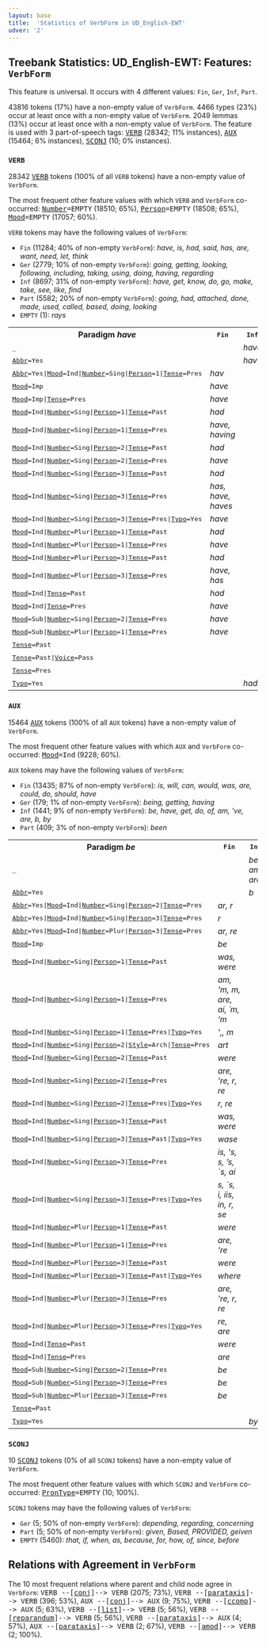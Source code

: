 ```yaml
---
layout: base
title:  'Statistics of VerbForm in UD_English-EWT'
udver: '2'
---
```


## Treebank Statistics: UD_English-EWT: Features: `VerbForm`

This feature is universal.
It occurs with 4 different values: `Fin`, `Ger`, `Inf`, `Part`.

43816 tokens (17%) have a non-empty value of `VerbForm`.
4466 types (23%) occur at least once with a non-empty value of `VerbForm`.
2049 lemmas (13%) occur at least once with a non-empty value of `VerbForm`.
The feature is used with 3 part-of-speech tags: <tt><a href="en_ewt-pos-VERB.html">VERB</a></tt> (28342; 11% instances), <tt><a href="en_ewt-pos-AUX.html">AUX</a></tt> (15464; 6% instances), <tt><a href="en_ewt-pos-SCONJ.html">SCONJ</a></tt> (10; 0% instances).

### `VERB`

28342 <tt><a href="en_ewt-pos-VERB.html">VERB</a></tt> tokens (100% of all `VERB` tokens) have a non-empty value of `VerbForm`.

The most frequent other feature values with which `VERB` and `VerbForm` co-occurred: <tt><a href="en_ewt-feat-Number.html">Number</a></tt><tt>=EMPTY</tt> (18510; 65%), <tt><a href="en_ewt-feat-Person.html">Person</a></tt><tt>=EMPTY</tt> (18508; 65%), <tt><a href="en_ewt-feat-Mood.html">Mood</a></tt><tt>=EMPTY</tt> (17057; 60%).

`VERB` tokens may have the following values of `VerbForm`:

* `Fin` (11284; 40% of non-empty `VerbForm`): <em>have, is, had, said, has, are, want, need, let, think</em>
* `Ger` (2779; 10% of non-empty `VerbForm`): <em>going, getting, looking, following, including, taking, using, doing, having, regarding</em>
* `Inf` (8697; 31% of non-empty `VerbForm`): <em>have, get, know, do, go, make, take, see, like, find</em>
* `Part` (5582; 20% of non-empty `VerbForm`): <em>going, had, attached, done, made, used, called, based, doing, looking</em>
* `EMPTY` (1): <em>rays</em>

<table>
  <tr><th>Paradigm <i>have</i></th><th><tt>Fin</tt></th><th><tt>Inf</tt></th><th><tt>Part</tt></th><th><tt>Ger</tt></th></tr>
  <tr><td><tt>_</tt></td><td></td><td><em>have</em></td><td></td><td><em>having</em></td></tr>
  <tr><td><tt><tt><a href="en_ewt-feat-Abbr.html">Abbr</a></tt><tt>=Yes</tt></tt></td><td></td><td><em>hav</em></td><td></td><td></td></tr>
  <tr><td><tt><tt><a href="en_ewt-feat-Abbr.html">Abbr</a></tt><tt>=Yes</tt>|<tt><a href="en_ewt-feat-Mood.html">Mood</a></tt><tt>=Ind</tt>|<tt><a href="en_ewt-feat-Number.html">Number</a></tt><tt>=Sing</tt>|<tt><a href="en_ewt-feat-Person.html">Person</a></tt><tt>=1</tt>|<tt><a href="en_ewt-feat-Tense.html">Tense</a></tt><tt>=Pres</tt></tt></td><td><em>hav</em></td><td></td><td></td><td></td></tr>
  <tr><td><tt><tt><a href="en_ewt-feat-Mood.html">Mood</a></tt><tt>=Imp</tt></tt></td><td><em>have</em></td><td></td><td></td><td></td></tr>
  <tr><td><tt><tt><a href="en_ewt-feat-Mood.html">Mood</a></tt><tt>=Imp</tt>|<tt><a href="en_ewt-feat-Tense.html">Tense</a></tt><tt>=Pres</tt></tt></td><td><em>have</em></td><td></td><td></td><td></td></tr>
  <tr><td><tt><tt><a href="en_ewt-feat-Mood.html">Mood</a></tt><tt>=Ind</tt>|<tt><a href="en_ewt-feat-Number.html">Number</a></tt><tt>=Sing</tt>|<tt><a href="en_ewt-feat-Person.html">Person</a></tt><tt>=1</tt>|<tt><a href="en_ewt-feat-Tense.html">Tense</a></tt><tt>=Past</tt></tt></td><td><em>had</em></td><td></td><td></td><td></td></tr>
  <tr><td><tt><tt><a href="en_ewt-feat-Mood.html">Mood</a></tt><tt>=Ind</tt>|<tt><a href="en_ewt-feat-Number.html">Number</a></tt><tt>=Sing</tt>|<tt><a href="en_ewt-feat-Person.html">Person</a></tt><tt>=1</tt>|<tt><a href="en_ewt-feat-Tense.html">Tense</a></tt><tt>=Pres</tt></tt></td><td><em>have, having</em></td><td></td><td></td><td></td></tr>
  <tr><td><tt><tt><a href="en_ewt-feat-Mood.html">Mood</a></tt><tt>=Ind</tt>|<tt><a href="en_ewt-feat-Number.html">Number</a></tt><tt>=Sing</tt>|<tt><a href="en_ewt-feat-Person.html">Person</a></tt><tt>=2</tt>|<tt><a href="en_ewt-feat-Tense.html">Tense</a></tt><tt>=Past</tt></tt></td><td><em>had</em></td><td></td><td></td><td></td></tr>
  <tr><td><tt><tt><a href="en_ewt-feat-Mood.html">Mood</a></tt><tt>=Ind</tt>|<tt><a href="en_ewt-feat-Number.html">Number</a></tt><tt>=Sing</tt>|<tt><a href="en_ewt-feat-Person.html">Person</a></tt><tt>=2</tt>|<tt><a href="en_ewt-feat-Tense.html">Tense</a></tt><tt>=Pres</tt></tt></td><td><em>have</em></td><td></td><td></td><td></td></tr>
  <tr><td><tt><tt><a href="en_ewt-feat-Mood.html">Mood</a></tt><tt>=Ind</tt>|<tt><a href="en_ewt-feat-Number.html">Number</a></tt><tt>=Sing</tt>|<tt><a href="en_ewt-feat-Person.html">Person</a></tt><tt>=3</tt>|<tt><a href="en_ewt-feat-Tense.html">Tense</a></tt><tt>=Past</tt></tt></td><td><em>had</em></td><td></td><td></td><td></td></tr>
  <tr><td><tt><tt><a href="en_ewt-feat-Mood.html">Mood</a></tt><tt>=Ind</tt>|<tt><a href="en_ewt-feat-Number.html">Number</a></tt><tt>=Sing</tt>|<tt><a href="en_ewt-feat-Person.html">Person</a></tt><tt>=3</tt>|<tt><a href="en_ewt-feat-Tense.html">Tense</a></tt><tt>=Pres</tt></tt></td><td><em>has, have, haves</em></td><td></td><td></td><td></td></tr>
  <tr><td><tt><tt><a href="en_ewt-feat-Mood.html">Mood</a></tt><tt>=Ind</tt>|<tt><a href="en_ewt-feat-Number.html">Number</a></tt><tt>=Sing</tt>|<tt><a href="en_ewt-feat-Person.html">Person</a></tt><tt>=3</tt>|<tt><a href="en_ewt-feat-Tense.html">Tense</a></tt><tt>=Pres</tt>|<tt><a href="en_ewt-feat-Typo.html">Typo</a></tt><tt>=Yes</tt></tt></td><td><em>have</em></td><td></td><td></td><td></td></tr>
  <tr><td><tt><tt><a href="en_ewt-feat-Mood.html">Mood</a></tt><tt>=Ind</tt>|<tt><a href="en_ewt-feat-Number.html">Number</a></tt><tt>=Plur</tt>|<tt><a href="en_ewt-feat-Person.html">Person</a></tt><tt>=1</tt>|<tt><a href="en_ewt-feat-Tense.html">Tense</a></tt><tt>=Past</tt></tt></td><td><em>had</em></td><td></td><td></td><td></td></tr>
  <tr><td><tt><tt><a href="en_ewt-feat-Mood.html">Mood</a></tt><tt>=Ind</tt>|<tt><a href="en_ewt-feat-Number.html">Number</a></tt><tt>=Plur</tt>|<tt><a href="en_ewt-feat-Person.html">Person</a></tt><tt>=1</tt>|<tt><a href="en_ewt-feat-Tense.html">Tense</a></tt><tt>=Pres</tt></tt></td><td><em>have</em></td><td></td><td></td><td></td></tr>
  <tr><td><tt><tt><a href="en_ewt-feat-Mood.html">Mood</a></tt><tt>=Ind</tt>|<tt><a href="en_ewt-feat-Number.html">Number</a></tt><tt>=Plur</tt>|<tt><a href="en_ewt-feat-Person.html">Person</a></tt><tt>=3</tt>|<tt><a href="en_ewt-feat-Tense.html">Tense</a></tt><tt>=Past</tt></tt></td><td><em>had</em></td><td></td><td></td><td></td></tr>
  <tr><td><tt><tt><a href="en_ewt-feat-Mood.html">Mood</a></tt><tt>=Ind</tt>|<tt><a href="en_ewt-feat-Number.html">Number</a></tt><tt>=Plur</tt>|<tt><a href="en_ewt-feat-Person.html">Person</a></tt><tt>=3</tt>|<tt><a href="en_ewt-feat-Tense.html">Tense</a></tt><tt>=Pres</tt></tt></td><td><em>have, has</em></td><td></td><td></td><td></td></tr>
  <tr><td><tt><tt><a href="en_ewt-feat-Mood.html">Mood</a></tt><tt>=Ind</tt>|<tt><a href="en_ewt-feat-Tense.html">Tense</a></tt><tt>=Past</tt></tt></td><td><em>had</em></td><td></td><td></td><td></td></tr>
  <tr><td><tt><tt><a href="en_ewt-feat-Mood.html">Mood</a></tt><tt>=Ind</tt>|<tt><a href="en_ewt-feat-Tense.html">Tense</a></tt><tt>=Pres</tt></tt></td><td><em>have</em></td><td></td><td></td><td></td></tr>
  <tr><td><tt><tt><a href="en_ewt-feat-Mood.html">Mood</a></tt><tt>=Sub</tt>|<tt><a href="en_ewt-feat-Number.html">Number</a></tt><tt>=Sing</tt>|<tt><a href="en_ewt-feat-Person.html">Person</a></tt><tt>=2</tt>|<tt><a href="en_ewt-feat-Tense.html">Tense</a></tt><tt>=Pres</tt></tt></td><td><em>have</em></td><td></td><td></td><td></td></tr>
  <tr><td><tt><tt><a href="en_ewt-feat-Mood.html">Mood</a></tt><tt>=Sub</tt>|<tt><a href="en_ewt-feat-Number.html">Number</a></tt><tt>=Plur</tt>|<tt><a href="en_ewt-feat-Person.html">Person</a></tt><tt>=1</tt>|<tt><a href="en_ewt-feat-Tense.html">Tense</a></tt><tt>=Pres</tt></tt></td><td><em>have</em></td><td></td><td></td><td></td></tr>
  <tr><td><tt><tt><a href="en_ewt-feat-Tense.html">Tense</a></tt><tt>=Past</tt></tt></td><td></td><td></td><td><em>had</em></td><td></td></tr>
  <tr><td><tt><tt><a href="en_ewt-feat-Tense.html">Tense</a></tt><tt>=Past</tt>|<tt><a href="en_ewt-feat-Voice.html">Voice</a></tt><tt>=Pass</tt></tt></td><td></td><td></td><td><em>had</em></td><td></td></tr>
  <tr><td><tt><tt><a href="en_ewt-feat-Tense.html">Tense</a></tt><tt>=Pres</tt></tt></td><td></td><td></td><td><em>having</em></td><td></td></tr>
  <tr><td><tt><tt><a href="en_ewt-feat-Typo.html">Typo</a></tt><tt>=Yes</tt></tt></td><td></td><td><em>had</em></td><td></td><td></td></tr>
</table>

### `AUX`

15464 <tt><a href="en_ewt-pos-AUX.html">AUX</a></tt> tokens (100% of all `AUX` tokens) have a non-empty value of `VerbForm`.

The most frequent other feature values with which `AUX` and `VerbForm` co-occurred: <tt><a href="en_ewt-feat-Mood.html">Mood</a></tt><tt>=Ind</tt> (9228; 60%).

`AUX` tokens may have the following values of `VerbForm`:

* `Fin` (13435; 87% of non-empty `VerbForm`): <em>is, will, can, would, was, are, could, do, should, have</em>
* `Ger` (179; 1% of non-empty `VerbForm`): <em>being, getting, having</em>
* `Inf` (1441; 9% of non-empty `VerbForm`): <em>be, have, get, do, of, am, 've, are, b, by</em>
* `Part` (409; 3% of non-empty `VerbForm`): <em>been</em>

<table>
  <tr><th>Paradigm <i>be</i></th><th><tt>Fin</tt></th><th><tt>Inf</tt></th><th><tt>Part</tt></th><th><tt>Ger</tt></th></tr>
  <tr><td><tt>_</tt></td><td></td><td><em>be, am, are</em></td><td></td><td><em>being</em></td></tr>
  <tr><td><tt><tt><a href="en_ewt-feat-Abbr.html">Abbr</a></tt><tt>=Yes</tt></tt></td><td></td><td><em>b</em></td><td></td><td></td></tr>
  <tr><td><tt><tt><a href="en_ewt-feat-Abbr.html">Abbr</a></tt><tt>=Yes</tt>|<tt><a href="en_ewt-feat-Mood.html">Mood</a></tt><tt>=Ind</tt>|<tt><a href="en_ewt-feat-Number.html">Number</a></tt><tt>=Sing</tt>|<tt><a href="en_ewt-feat-Person.html">Person</a></tt><tt>=2</tt>|<tt><a href="en_ewt-feat-Tense.html">Tense</a></tt><tt>=Pres</tt></tt></td><td><em>ar, r</em></td><td></td><td></td><td></td></tr>
  <tr><td><tt><tt><a href="en_ewt-feat-Abbr.html">Abbr</a></tt><tt>=Yes</tt>|<tt><a href="en_ewt-feat-Mood.html">Mood</a></tt><tt>=Ind</tt>|<tt><a href="en_ewt-feat-Number.html">Number</a></tt><tt>=Sing</tt>|<tt><a href="en_ewt-feat-Person.html">Person</a></tt><tt>=3</tt>|<tt><a href="en_ewt-feat-Tense.html">Tense</a></tt><tt>=Pres</tt></tt></td><td><em>r</em></td><td></td><td></td><td></td></tr>
  <tr><td><tt><tt><a href="en_ewt-feat-Abbr.html">Abbr</a></tt><tt>=Yes</tt>|<tt><a href="en_ewt-feat-Mood.html">Mood</a></tt><tt>=Ind</tt>|<tt><a href="en_ewt-feat-Number.html">Number</a></tt><tt>=Plur</tt>|<tt><a href="en_ewt-feat-Person.html">Person</a></tt><tt>=3</tt>|<tt><a href="en_ewt-feat-Tense.html">Tense</a></tt><tt>=Pres</tt></tt></td><td><em>ar, re</em></td><td></td><td></td><td></td></tr>
  <tr><td><tt><tt><a href="en_ewt-feat-Mood.html">Mood</a></tt><tt>=Imp</tt></tt></td><td><em>be</em></td><td></td><td></td><td></td></tr>
  <tr><td><tt><tt><a href="en_ewt-feat-Mood.html">Mood</a></tt><tt>=Ind</tt>|<tt><a href="en_ewt-feat-Number.html">Number</a></tt><tt>=Sing</tt>|<tt><a href="en_ewt-feat-Person.html">Person</a></tt><tt>=1</tt>|<tt><a href="en_ewt-feat-Tense.html">Tense</a></tt><tt>=Past</tt></tt></td><td><em>was, were</em></td><td></td><td></td><td></td></tr>
  <tr><td><tt><tt><a href="en_ewt-feat-Mood.html">Mood</a></tt><tt>=Ind</tt>|<tt><a href="en_ewt-feat-Number.html">Number</a></tt><tt>=Sing</tt>|<tt><a href="en_ewt-feat-Person.html">Person</a></tt><tt>=1</tt>|<tt><a href="en_ewt-feat-Tense.html">Tense</a></tt><tt>=Pres</tt></tt></td><td><em>am, 'm, m, are, ai, ´m, ’m</em></td><td></td><td></td><td></td></tr>
  <tr><td><tt><tt><a href="en_ewt-feat-Mood.html">Mood</a></tt><tt>=Ind</tt>|<tt><a href="en_ewt-feat-Number.html">Number</a></tt><tt>=Sing</tt>|<tt><a href="en_ewt-feat-Person.html">Person</a></tt><tt>=1</tt>|<tt><a href="en_ewt-feat-Tense.html">Tense</a></tt><tt>=Pres</tt>|<tt><a href="en_ewt-feat-Typo.html">Typo</a></tt><tt>=Yes</tt></tt></td><td><em>',, m</em></td><td></td><td></td><td></td></tr>
  <tr><td><tt><tt><a href="en_ewt-feat-Mood.html">Mood</a></tt><tt>=Ind</tt>|<tt><a href="en_ewt-feat-Number.html">Number</a></tt><tt>=Sing</tt>|<tt><a href="en_ewt-feat-Person.html">Person</a></tt><tt>=2</tt>|<tt><a href="en_ewt-feat-Style.html">Style</a></tt><tt>=Arch</tt>|<tt><a href="en_ewt-feat-Tense.html">Tense</a></tt><tt>=Pres</tt></tt></td><td><em>art</em></td><td></td><td></td><td></td></tr>
  <tr><td><tt><tt><a href="en_ewt-feat-Mood.html">Mood</a></tt><tt>=Ind</tt>|<tt><a href="en_ewt-feat-Number.html">Number</a></tt><tt>=Sing</tt>|<tt><a href="en_ewt-feat-Person.html">Person</a></tt><tt>=2</tt>|<tt><a href="en_ewt-feat-Tense.html">Tense</a></tt><tt>=Past</tt></tt></td><td><em>were</em></td><td></td><td></td><td></td></tr>
  <tr><td><tt><tt><a href="en_ewt-feat-Mood.html">Mood</a></tt><tt>=Ind</tt>|<tt><a href="en_ewt-feat-Number.html">Number</a></tt><tt>=Sing</tt>|<tt><a href="en_ewt-feat-Person.html">Person</a></tt><tt>=2</tt>|<tt><a href="en_ewt-feat-Tense.html">Tense</a></tt><tt>=Pres</tt></tt></td><td><em>are, 're, r, re</em></td><td></td><td></td><td></td></tr>
  <tr><td><tt><tt><a href="en_ewt-feat-Mood.html">Mood</a></tt><tt>=Ind</tt>|<tt><a href="en_ewt-feat-Number.html">Number</a></tt><tt>=Sing</tt>|<tt><a href="en_ewt-feat-Person.html">Person</a></tt><tt>=2</tt>|<tt><a href="en_ewt-feat-Tense.html">Tense</a></tt><tt>=Pres</tt>|<tt><a href="en_ewt-feat-Typo.html">Typo</a></tt><tt>=Yes</tt></tt></td><td><em>r, re</em></td><td></td><td></td><td></td></tr>
  <tr><td><tt><tt><a href="en_ewt-feat-Mood.html">Mood</a></tt><tt>=Ind</tt>|<tt><a href="en_ewt-feat-Number.html">Number</a></tt><tt>=Sing</tt>|<tt><a href="en_ewt-feat-Person.html">Person</a></tt><tt>=3</tt>|<tt><a href="en_ewt-feat-Tense.html">Tense</a></tt><tt>=Past</tt></tt></td><td><em>was, were</em></td><td></td><td></td><td></td></tr>
  <tr><td><tt><tt><a href="en_ewt-feat-Mood.html">Mood</a></tt><tt>=Ind</tt>|<tt><a href="en_ewt-feat-Number.html">Number</a></tt><tt>=Sing</tt>|<tt><a href="en_ewt-feat-Person.html">Person</a></tt><tt>=3</tt>|<tt><a href="en_ewt-feat-Tense.html">Tense</a></tt><tt>=Past</tt>|<tt><a href="en_ewt-feat-Typo.html">Typo</a></tt><tt>=Yes</tt></tt></td><td><em>wase</em></td><td></td><td></td><td></td></tr>
  <tr><td><tt><tt><a href="en_ewt-feat-Mood.html">Mood</a></tt><tt>=Ind</tt>|<tt><a href="en_ewt-feat-Number.html">Number</a></tt><tt>=Sing</tt>|<tt><a href="en_ewt-feat-Person.html">Person</a></tt><tt>=3</tt>|<tt><a href="en_ewt-feat-Tense.html">Tense</a></tt><tt>=Pres</tt></tt></td><td><em>is, 's, s, ’s, `s, ai</em></td><td></td><td></td><td></td></tr>
  <tr><td><tt><tt><a href="en_ewt-feat-Mood.html">Mood</a></tt><tt>=Ind</tt>|<tt><a href="en_ewt-feat-Number.html">Number</a></tt><tt>=Sing</tt>|<tt><a href="en_ewt-feat-Person.html">Person</a></tt><tt>=3</tt>|<tt><a href="en_ewt-feat-Tense.html">Tense</a></tt><tt>=Pres</tt>|<tt><a href="en_ewt-feat-Typo.html">Typo</a></tt><tt>=Yes</tt></tt></td><td><em>s, `s, i, iis, in, r, se</em></td><td></td><td></td><td></td></tr>
  <tr><td><tt><tt><a href="en_ewt-feat-Mood.html">Mood</a></tt><tt>=Ind</tt>|<tt><a href="en_ewt-feat-Number.html">Number</a></tt><tt>=Plur</tt>|<tt><a href="en_ewt-feat-Person.html">Person</a></tt><tt>=1</tt>|<tt><a href="en_ewt-feat-Tense.html">Tense</a></tt><tt>=Past</tt></tt></td><td><em>were</em></td><td></td><td></td><td></td></tr>
  <tr><td><tt><tt><a href="en_ewt-feat-Mood.html">Mood</a></tt><tt>=Ind</tt>|<tt><a href="en_ewt-feat-Number.html">Number</a></tt><tt>=Plur</tt>|<tt><a href="en_ewt-feat-Person.html">Person</a></tt><tt>=1</tt>|<tt><a href="en_ewt-feat-Tense.html">Tense</a></tt><tt>=Pres</tt></tt></td><td><em>are, 're</em></td><td></td><td></td><td></td></tr>
  <tr><td><tt><tt><a href="en_ewt-feat-Mood.html">Mood</a></tt><tt>=Ind</tt>|<tt><a href="en_ewt-feat-Number.html">Number</a></tt><tt>=Plur</tt>|<tt><a href="en_ewt-feat-Person.html">Person</a></tt><tt>=3</tt>|<tt><a href="en_ewt-feat-Tense.html">Tense</a></tt><tt>=Past</tt></tt></td><td><em>were</em></td><td></td><td></td><td></td></tr>
  <tr><td><tt><tt><a href="en_ewt-feat-Mood.html">Mood</a></tt><tt>=Ind</tt>|<tt><a href="en_ewt-feat-Number.html">Number</a></tt><tt>=Plur</tt>|<tt><a href="en_ewt-feat-Person.html">Person</a></tt><tt>=3</tt>|<tt><a href="en_ewt-feat-Tense.html">Tense</a></tt><tt>=Past</tt>|<tt><a href="en_ewt-feat-Typo.html">Typo</a></tt><tt>=Yes</tt></tt></td><td><em>where</em></td><td></td><td></td><td></td></tr>
  <tr><td><tt><tt><a href="en_ewt-feat-Mood.html">Mood</a></tt><tt>=Ind</tt>|<tt><a href="en_ewt-feat-Number.html">Number</a></tt><tt>=Plur</tt>|<tt><a href="en_ewt-feat-Person.html">Person</a></tt><tt>=3</tt>|<tt><a href="en_ewt-feat-Tense.html">Tense</a></tt><tt>=Pres</tt></tt></td><td><em>are, 're, r, re</em></td><td></td><td></td><td></td></tr>
  <tr><td><tt><tt><a href="en_ewt-feat-Mood.html">Mood</a></tt><tt>=Ind</tt>|<tt><a href="en_ewt-feat-Number.html">Number</a></tt><tt>=Plur</tt>|<tt><a href="en_ewt-feat-Person.html">Person</a></tt><tt>=3</tt>|<tt><a href="en_ewt-feat-Tense.html">Tense</a></tt><tt>=Pres</tt>|<tt><a href="en_ewt-feat-Typo.html">Typo</a></tt><tt>=Yes</tt></tt></td><td><em>re, are</em></td><td></td><td></td><td></td></tr>
  <tr><td><tt><tt><a href="en_ewt-feat-Mood.html">Mood</a></tt><tt>=Ind</tt>|<tt><a href="en_ewt-feat-Tense.html">Tense</a></tt><tt>=Past</tt></tt></td><td><em>were</em></td><td></td><td></td><td></td></tr>
  <tr><td><tt><tt><a href="en_ewt-feat-Mood.html">Mood</a></tt><tt>=Ind</tt>|<tt><a href="en_ewt-feat-Tense.html">Tense</a></tt><tt>=Pres</tt></tt></td><td><em>are</em></td><td></td><td></td><td></td></tr>
  <tr><td><tt><tt><a href="en_ewt-feat-Mood.html">Mood</a></tt><tt>=Sub</tt>|<tt><a href="en_ewt-feat-Number.html">Number</a></tt><tt>=Sing</tt>|<tt><a href="en_ewt-feat-Person.html">Person</a></tt><tt>=2</tt>|<tt><a href="en_ewt-feat-Tense.html">Tense</a></tt><tt>=Pres</tt></tt></td><td><em>be</em></td><td></td><td></td><td></td></tr>
  <tr><td><tt><tt><a href="en_ewt-feat-Mood.html">Mood</a></tt><tt>=Sub</tt>|<tt><a href="en_ewt-feat-Number.html">Number</a></tt><tt>=Sing</tt>|<tt><a href="en_ewt-feat-Person.html">Person</a></tt><tt>=3</tt>|<tt><a href="en_ewt-feat-Tense.html">Tense</a></tt><tt>=Pres</tt></tt></td><td><em>be</em></td><td></td><td></td><td></td></tr>
  <tr><td><tt><tt><a href="en_ewt-feat-Mood.html">Mood</a></tt><tt>=Sub</tt>|<tt><a href="en_ewt-feat-Number.html">Number</a></tt><tt>=Plur</tt>|<tt><a href="en_ewt-feat-Person.html">Person</a></tt><tt>=3</tt>|<tt><a href="en_ewt-feat-Tense.html">Tense</a></tt><tt>=Pres</tt></tt></td><td><em>be</em></td><td></td><td></td><td></td></tr>
  <tr><td><tt><tt><a href="en_ewt-feat-Tense.html">Tense</a></tt><tt>=Past</tt></tt></td><td></td><td></td><td><em>been</em></td><td></td></tr>
  <tr><td><tt><tt><a href="en_ewt-feat-Typo.html">Typo</a></tt><tt>=Yes</tt></tt></td><td></td><td><em>by</em></td><td></td><td></td></tr>
</table>

### `SCONJ`

10 <tt><a href="en_ewt-pos-SCONJ.html">SCONJ</a></tt> tokens (0% of all `SCONJ` tokens) have a non-empty value of `VerbForm`.

The most frequent other feature values with which `SCONJ` and `VerbForm` co-occurred: <tt><a href="en_ewt-feat-PronType.html">PronType</a></tt><tt>=EMPTY</tt> (10; 100%).

`SCONJ` tokens may have the following values of `VerbForm`:

* `Ger` (5; 50% of non-empty `VerbForm`): <em>depending, regarding, concerning</em>
* `Part` (5; 50% of non-empty `VerbForm`): <em>given, Based, PROVIDED, geiven</em>
* `EMPTY` (5460): <em>that, if, when, as, because, for, how, of, since, before</em>

## Relations with Agreement in `VerbForm`

The 10 most frequent relations where parent and child node agree in `VerbForm`:
<tt>VERB --[<tt><a href="en_ewt-dep-conj.html">conj</a></tt>]--> VERB</tt> (2075; 73%),
<tt>VERB --[<tt><a href="en_ewt-dep-parataxis.html">parataxis</a></tt>]--> VERB</tt> (396; 53%),
<tt>AUX --[<tt><a href="en_ewt-dep-conj.html">conj</a></tt>]--> AUX</tt> (9; 75%),
<tt>VERB --[<tt><a href="en_ewt-dep-ccomp.html">ccomp</a></tt>]--> AUX</tt> (5; 63%),
<tt>VERB --[<tt><a href="en_ewt-dep-list.html">list</a></tt>]--> VERB</tt> (5; 56%),
<tt>VERB --[<tt><a href="en_ewt-dep-reparandum.html">reparandum</a></tt>]--> VERB</tt> (5; 56%),
<tt>VERB --[<tt><a href="en_ewt-dep-parataxis.html">parataxis</a></tt>]--> AUX</tt> (4; 57%),
<tt>AUX --[<tt><a href="en_ewt-dep-parataxis.html">parataxis</a></tt>]--> VERB</tt> (2; 67%),
<tt>VERB --[<tt><a href="en_ewt-dep-amod.html">amod</a></tt>]--> VERB</tt> (2; 100%).

